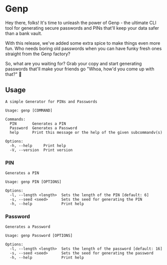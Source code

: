 # Genp

Hey there, folks! It's time to unleash the power of Genp - the ultimate CLI tool for generating secure passwords and PINs that'll keep your data safer than a bank vault.

With this release, we've added some extra spice to make things even more fun. Who needs boring old passwords when you can have funky fresh ones straight from the Genp factory?

So, what are you waiting for? Grab your copy and start generating passwords that'll make your friends go "Whoa, how'd you come up with that?" 🎉

## Usage
```
A simple Generator for PINs and Passwords

Usage: genp [COMMAND]

Commands:
  PIN       Generates a PIN
  Password  Generates a Password
  help      Print this message or the help of the given subcommandv(s)

Options:
  -h, --help     Print help
  -V, --version  Print version
```
### PIN
```
Generates a PIN

Usage: genp PIN [OPTIONS]

Options:
  -l, --length <length>  Sets the length of the PIN [default: 6]
  -s, --seed <seed>      Sets the seed for generating the PIN
  -h, --help             Print help
```

### Password

```
Generates a Password

Usage: genp Password [OPTIONS]

Options:
  -l, --length <length>  Sets the length of the password [default: 16]
  -s, --seed <seed>      Sets the seed for generating the password
  -h, --help             Print help
```
